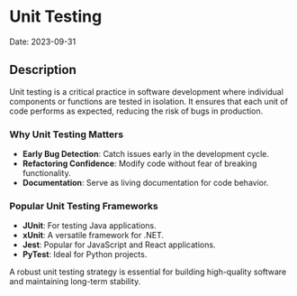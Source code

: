 # Unit Testing
Date: 2023-09-31

## Description
Unit testing is a critical practice in software development where individual components or functions are tested in isolation. It ensures that each unit of code performs as expected, reducing the risk of bugs in production.

### Why Unit Testing Matters
- **Early Bug Detection**: Catch issues early in the development cycle.
- **Refactoring Confidence**: Modify code without fear of breaking functionality.
- **Documentation**: Serve as living documentation for code behavior.

### Popular Unit Testing Frameworks
- **JUnit**: For testing Java applications.
- **xUnit**: A versatile framework for .NET.
- **Jest**: Popular for JavaScript and React applications.
- **PyTest**: Ideal for Python projects.

A robust unit testing strategy is essential for building high-quality software and maintaining long-term stability.
